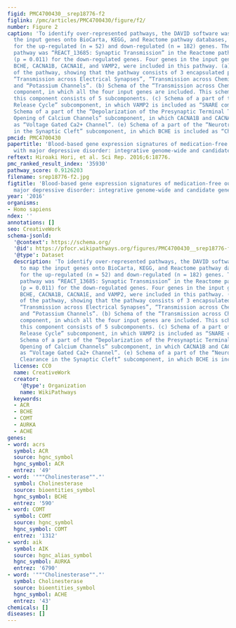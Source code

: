 ```yaml
---
figid: PMC4700430__srep18776-f2
figlink: /pmc/articles/PMC4700430/figure/f2/
number: Figure 2
caption: 'To identify over-represented pathways, the DAVID software was used to map
  the input genes onto BioCarta, KEGG, and Reactome pathway databases, separately
  for the up-regulated (n = 52) and down-regulated (n = 182) genes. The only significant
  pathway was “REACT_13685: Synaptic Transmission” in the Reactome pathway database
  (p = 0.011) for the down-regulated genes. Four genes in the input gene list, ie.
  BCHE, CACNA1B, CACNA1E, and VAMP2, were included in this pathway. (a) Global schema
  of the pathway, showing that the pathway consists of 3 encapsulated pathway components:
  “Transmission across Electrical Synapses”, “Transmission across Chemical Synapses”
  and “Potassium Channels”. (b) Schema of the “Transmission across Chemical Synapses”
  component, in which all the four input genes are included. This schema shows that
  this component consists of 5 subcomponents. (c) Schema of a part of the “Neurotransmitter
  Release Cycle” subcomponent, in which VAMP2 is included as “SNARE complex”. (d)
  Schema of a part of the “Depolarization of the Presynaptic Terminal Triggers the
  Opening of Calcium Channels” subcomponent, in which CACNA1B and CACNA1E are included
  as “Voltage Gated Ca2+ Channel”. (e) Schema of a part of the “Neurotransmitter Clearance
  in the Synaptic Cleft” subcomponent, in which BCHE is included as “Cholinesterase”.'
pmcid: PMC4700430
papertitle: 'Blood-based gene expression signatures of medication-free outpatients
  with major depressive disorder: integrative genome-wide and candidate gene analyses.'
reftext: Hiroaki Hori, et al. Sci Rep. 2016;6:18776.
pmc_ranked_result_index: '35930'
pathway_score: 0.9126203
filename: srep18776-f2.jpg
figtitle: 'Blood-based gene expression signatures of medication-free outpatients with
  major depressive disorder: integrative genome-wide and candidate gene analyses'
year: '2016'
organisms:
- Homo sapiens
ndex: ''
annotations: []
seo: CreativeWork
schema-jsonld:
  '@context': https://schema.org/
  '@id': https://pfocr.wikipathways.org/figures/PMC4700430__srep18776-f2.html
  '@type': Dataset
  description: 'To identify over-represented pathways, the DAVID software was used
    to map the input genes onto BioCarta, KEGG, and Reactome pathway databases, separately
    for the up-regulated (n = 52) and down-regulated (n = 182) genes. The only significant
    pathway was “REACT_13685: Synaptic Transmission” in the Reactome pathway database
    (p = 0.011) for the down-regulated genes. Four genes in the input gene list, ie.
    BCHE, CACNA1B, CACNA1E, and VAMP2, were included in this pathway. (a) Global schema
    of the pathway, showing that the pathway consists of 3 encapsulated pathway components:
    “Transmission across Electrical Synapses”, “Transmission across Chemical Synapses”
    and “Potassium Channels”. (b) Schema of the “Transmission across Chemical Synapses”
    component, in which all the four input genes are included. This schema shows that
    this component consists of 5 subcomponents. (c) Schema of a part of the “Neurotransmitter
    Release Cycle” subcomponent, in which VAMP2 is included as “SNARE complex”. (d)
    Schema of a part of the “Depolarization of the Presynaptic Terminal Triggers the
    Opening of Calcium Channels” subcomponent, in which CACNA1B and CACNA1E are included
    as “Voltage Gated Ca2+ Channel”. (e) Schema of a part of the “Neurotransmitter
    Clearance in the Synaptic Cleft” subcomponent, in which BCHE is included as “Cholinesterase”.'
  license: CC0
  name: CreativeWork
  creator:
    '@type': Organization
    name: WikiPathways
  keywords:
  - ACR
  - BCHE
  - COMT
  - AURKA
  - ACHE
genes:
- word: acrs
  symbol: ACR
  source: hgnc_symbol
  hgnc_symbol: ACR
  entrez: '49'
- word: '"""Cholinesterase""."'
  symbol: Cholinesterase
  source: bioentities_symbol
  hgnc_symbol: BCHE
  entrez: '590'
- word: COMT
  symbol: COMT
  source: hgnc_symbol
  hgnc_symbol: COMT
  entrez: '1312'
- word: aik
  symbol: AIK
  source: hgnc_alias_symbol
  hgnc_symbol: AURKA
  entrez: '6790'
- word: '"""Cholinesterase""."'
  symbol: Cholinesterase
  source: bioentities_symbol
  hgnc_symbol: ACHE
  entrez: '43'
chemicals: []
diseases: []
---
```

